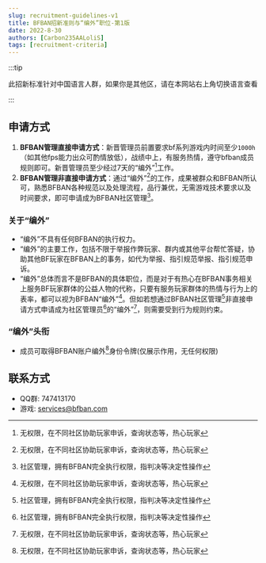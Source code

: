 ```yaml
---
slug: recruitment-guidelines-v1
title: BFBAN招新准则与“编外”职位-第1版
date: 2022-8-30
authors: [Carbon235AALoliS]
tags: [recruitment-criteria]
---
```

<!-- truncate -->

:::tip

此招新标准针对中国语言人群，如果你是其他区，请在本网站右上角切换语言查看

:::

## 申请方式

1. **BFBAN管理直接申请方式**：新晋管理员前置要求bf系列游戏内时间至少`1000h`（如其他fps能力出众可酌情放低），战绩中上，有服务热情，遵守bfban成员规则即可。新晋管理员至少经过7天的“编外”[^编外]工作。
2. **BFBAN管理非直接申请方式**：通过“编外”[^编外]的工作，成果被群众和BFBAN所认可，熟悉BFBAN各种规范以及处理流程，品行兼优，无需游戏技术要求以及时间要求，即可申请成为BFBAN社区管理[^社区管理]。

### 关于“编外”
  * “编外”不具有任何BFBAN的执行权力。
  * “编外”的主要工作，包括不限于举报作弊玩家、群内或其他平台帮忙答疑，协助其他BF玩家在BFBAN上的事务，如代为举报、指引规范举报、指引规范申诉。
  * “编外”总体而言不是BFBAN的具体职位，而是对于有热心在BFBAN事务相关上服务BF玩家群体的公益人物的代称，只要有服务玩家群体的热情与行为上的表率，都可以视为BFBAN“编外”[^编外]。但如若想通过BFBAN社区管理[^社区管理]非直接申请方式申请成为社区管理员[^社区管理]的“编外”[^编外]，则需要受到行为规则约束。

### “编外”头衔
  * 成员可取得BFBAN账户编外[^编外]身份令牌<H>(仅展示作用，无任何权限)</H>

## 联系方式
  - QQ群: 747413170
  - 游戏: services@bfban.com


[^社区管理]: 社区管理，拥有BFBAN完全执行权限，指判决等决定性操作
[^编外]: 无权限，在不同社区协助玩家申诉，查询状态等，热心玩家
